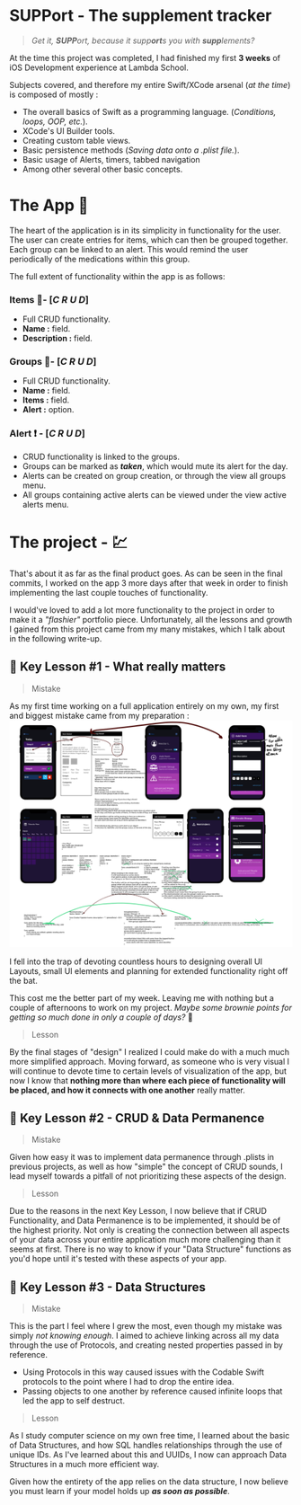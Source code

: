 # SUPPort - The supplement tracker
> *Get it, **SUPP**ort, because it supp**ort**s you with **supp**lements?*

At the time this project was completed, I had finished my first **3 weeks** of iOS Development experience at Lambda School.

Subjects covered, and therefore my entire Swift/XCode arsenal (*at the time*) is composed of mostly :

 - The overall basics of Swift as a programming language. (*Conditions, loops, OOP, etc.*).
 - XCode's UI Builder tools.
 - Creating custom table views.
 - Basic persistence methods (*Saving data onto a .plist file.*).
 - Basic usage of Alerts, timers, tabbed navigation
 - Among other several other basic concepts.

# The App :iphone:
The heart of the application is in its simplicity in functionality for the user. The user can create entries for items, which can then be grouped together. Each group can be linked to an alert. This would remind the user periodically of the medications within this group.

The full extent of functionality within the app is as follows:

### Items :pill:- [***C R U D***]
- Full CRUD functionality.
- **Name :** field.
- **Description :** field.

### Groups :open_file_folder:- [***C R U D***]
- Full CRUD functionality.
- **Name :** field.
- **Items :** field.
- **Alert :** option.

### Alert :heavy_exclamation_mark: - [***C R U D***]
- CRUD functionality is linked to the groups. 
- Groups can be marked as ***taken***, which would mute its alert for the day.
- Alerts can be created on group creation, or through the view all groups menu.
- All groups containing active alerts can be viewed under the view active alerts menu.



# The project - :chart:
That's about it as far as the final product goes. As can be seen in the final commits, I worked on the app 3 more days after that week in order to finish implementing the last couple touches of functionality.

I would've loved to add a lot more functionality to the project in order to make it a *"flashier"* portfolio piece. Unfortunately, all the lessons and growth I gained from this project came from my many mistakes, which I talk about in the following write-up.

## :key: Key Lesson #1 - What really matters

> Mistake

As my first time working on a full application entirely on my own, my first and biggest mistake came from my preparation : ![preparation](Layout-outline.png)

I fell into the trap of devoting countless hours to designing overall UI Layouts, small UI elements and planning for extended functionality right off the bat.

This cost me the better part of my week. Leaving me with nothing but a couple of afternoons to work on my project. *Maybe some brownie points for getting so much done in only a couple of days?* :eyes:

> Lesson

By the final stages of "design" I realized I could make do with a much much more simplified approach. Moving forward, as someone who is very visual I will continue to devote time to certain levels of visualization of the app, but now I know that **nothing more than where each piece of functionality will be placed, and how it connects with one another** really matter.

## :key: Key Lesson #2 - CRUD & Data Permanence
> Mistake

Given how easy it was to implement data permanence through .plists in previous projects, as well as how "simple" the concept of CRUD sounds, I lead myself towards a pitfall of not prioritizing these aspects of the design.
> Lesson

Due to the reasons in the next Key Lesson, I now believe that if CRUD Functionality, and Data Permanence is to be implemented, it should be of the highest priority. Not only is creating the connection between all aspects of your data across your entire application much more challenging than it seems at first. There is no way to know if your "Data Structure" functions as you'd hope until it's tested with these aspects of your app.

## :key: Key Lesson #3 - Data Structures
> Mistake

This is the part I feel where I grew the most, even though my mistake was simply *not knowing enough*. I aimed to achieve linking across all my data through the use of Protocols, and creating nested properties passed in by reference.

- Using Protocols in this way caused issues with the Codable Swift protocols to the point where I had to drop the entire idea. 
- Passing objects to one another by reference caused infinite loops that led the app to self destruct.
> Lesson

As I study computer science on my own free time, I learned about the basic of Data Structures, and how SQL handles relationships through the use of unique IDs. As I've learned about this and UUIDs, I now can approach Data Structures in a much more efficient way.

Given how the entirety of the app relies on the data structure, I now believe you must learn if your model holds up ***as soon as possible***.
